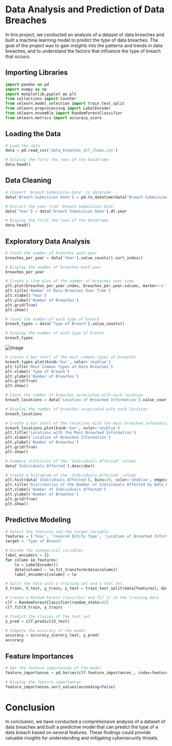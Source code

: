 # Data Analysis and Prediction of Data Breaches

In this project, we conducted an analysis of a dataset of data breaches and built a machine learning model to predict the type of data breaches. The goal of the project was to gain insights into the patterns and trends in data breaches, and to understand the factors that influence the type of breach that occurs.

## Importing Libraries

```python
import pandas as pd
import numpy as np
import matplotlib.pyplot as plt
from collections import Counter
from sklearn.model_selection import train_test_split
from sklearn.preprocessing import LabelEncoder
from sklearn.ensemble import RandomForestClassifier
from sklearn.metrics import accuracy_score
```

## Loading the Data

```python
# Load the data
data = pd.read_csv('data_breaches_all_clean.csv')

# Display the first few rows of the DataFrame
data.head()
```

## Data Cleaning

```python
# Convert 'Breach Submission Date' to datetime
data['Breach Submission Date'] = pd.to_datetime(data['Breach Submission Date'])

# Extract the year from 'Breach Submission Date'
data['Year'] = data['Breach Submission Date'].dt.year

# Display the first few rows of the DataFrame
data.head()
```

## Exploratory Data Analysis

```python
# Count the number of breaches each year
breaches_per_year = data['Year'].value_counts().sort_index()

# Display the number of breaches each year
breaches_per_year
```

```python
# Create a line plot of the number of breaches over time
plt.plot(breaches_per_year.index, breaches_per_year.values, marker='o')
plt.title('Number of Data Breaches Over Time')
plt.xlabel('Year')
plt.ylabel('Number of Breaches')
plt.grid(True)
plt.show()
```

```python
# Count the number of each type of breach
breach_types = data['Type of Breach'].value_counts()

# Display the number of each type of breach
breach_types
```
![image](https://github.com/s6hib/Analysis-and-Visualization-of-Cyber-Conflict-Activity/assets/123601618/954594f4-5ddc-424e-93f9-a00a923cfd9c)

```python
# Create a bar chart of the most common types of breaches
breach_types.plot(kind='bar', color='skyblue')
plt.title('Most Common Types of Data Breaches')
plt.xlabel('Type of Breach')
plt.ylabel('Number of Breaches')
plt.grid(True)
plt.show()
```

```python
# Count the number of breaches associated with each location
breach_locations = data['Location of Breached Information'].value_counts()

# Display the number of breaches associated with each location
breach_locations
```

```python
# Create a bar chart of the locations with the most breached information
breach_locations.plot(kind='bar', color='skyblue')
plt.title('Locations with the Most Breached Information')
plt.xlabel('Location of Breached Information')
plt.ylabel('Number of Breaches')
plt.grid(True)
plt.show()
```

```python
# Summary statistics of the 'Individuals Affected' column
data['Individuals Affected'].describe()
```

```python
# Create a histogram of the 'Individuals Affected' column
plt.hist(data['Individuals Affected'], bins=20, color='skyblue', edgecolor='black')
plt.title('Distribution of the Number of Individuals Affected by Data Breaches')
plt.xlabel('Number of Individuals Affected')
plt.ylabel('Number of Breaches')
plt.grid(True)
plt.show()
```

## Predictive Modeling

```python
# Select the features and the target variable
features = ['Year', 'Covered Entity Type', 'Location of Breached Information']
target = 'Type of Breach'

# Encode the categorical variables
label_encoders = {}
for column in features:
    le = LabelEncoder()
    data[column] = le.fit_transform(data[column])
    label_encoders[column] = le

# Split the data into a training set and a test set
X_train, X_test, y_train, y_test = train_test_split(data[features], data[target], test_size=0.2, random_state=42)

# Create a Random Forest classifier and fit it to the training data
clf = RandomForestClassifier(random_state=42)
clf.fit(X_train, y_train)

# Predict the classes of the test set
y_pred = clf.predict(X_test)

# Compute the accuracy of the model
accuracy = accuracy_score(y_test, y_pred)
accuracy
```

## Feature Importances

```python
# Get the feature importances of the model
feature_importances = pd.Series(clf.feature_importances_, index=features)

# Display the feature importances
feature_importances.sort_values(ascending=False)
```

# Conclusion

In conclusion, we have conducted a comprehensive analysis of a dataset of data breaches and built a predictive model that can predict the type of a data breach based on several features. These findings could provide valuable insights for understanding and mitigating cybersecurity threats. 
